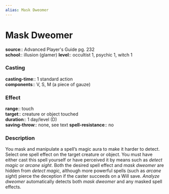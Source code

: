 ```yaml
---
alias: Mask Dweomer
---
```


# Mask Dweomer 

**source**:: Advanced Player's Guide pg. 232  
**school**:: illusion (glamer)
**level**:: occultist 1, psychic 1, witch 1

### Casting 

**casting-time**:: 1 standard action  
**components**:: V, S, M (a piece of gauze)

### Effect 

**range**:: touch  
**target**:: creature or object touched  
**duration**:: 1 day/level (D)  
**saving-throw**:: none, see text
**spell-resistance**:: no

### Description 

You mask and manipulate a spell’s magic aura to make it harder to detect. Select one spell effect on the target creature or object. You must have either cast this spell yourself or have perceived it by means such as *detect magic* or *arcane sight*. Both the desired spell effect and *mask dweomer* are hidden from *detect magic*, although more powerful spells (such as *arcane sight*) pierce the deception if the caster succeeds on a Will save. *Analyze dweomer* automatically detects both *mask dweomer* and any masked spell effects.

